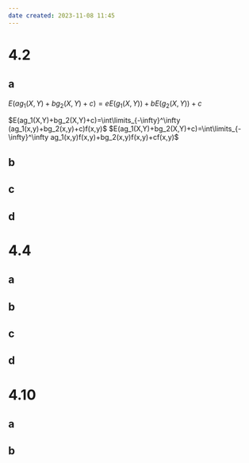 ```yaml
---
date created: 2023-11-08 11:45
---
```


# 4.2

## a

$E(ag_1(X,Y)+bg_2(X,Y)+c)=eE(g_1(X,Y))+bE(g_2(X,Y))+c$

$E(ag_1(X,Y)+bg_2(X,Y)+c)=\int\limits_{-\infty}^\infty (ag_1(x,y)+bg_2(x,y)+c)f(x,y)$
$E(ag_1(X,Y)+bg_2(X,Y)+c)=\int\limits_{-\infty}^\infty ag_1(x,y)f(x,y)+bg_2(x,y)f(x,y)+cf(x,y)$


## b

## c

## d

# 4.4

## a

## b

## c

## d

# 4.10

## a

## b
